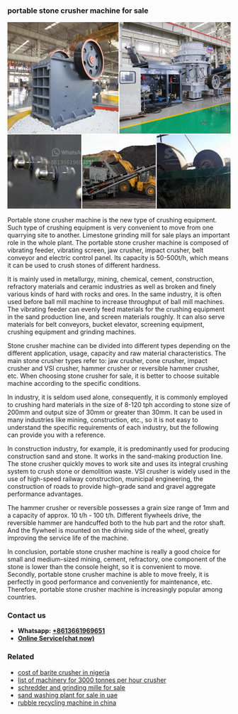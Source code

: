 <h3>portable stone crusher machine for sale</h3><img src='1703042312.jpg' alt=''><p>Portable stone crusher machine is the new type of crushing equipment. Such type of crushing equipment is very convenient to move from one quarrying site to another. Limestone grinding mill for sale plays an important role in the whole plant. The portable stone crusher machine is composed of vibrating feeder, vibrating screen, jaw crusher, impact crusher, belt conveyor and electric control panel. Its capacity is 50-500t/h, which means it can be used to crush stones of different hardness.</p><p>It is mainly used in metallurgy, mining, chemical, cement, construction, refractory materials and ceramic industries as well as broken and finely various kinds of hard with rocks and ores. In the same industry, it is often used before ball mill machine to increase throughput of ball mill machines. The vibrating feeder can evenly feed materials for the crushing equipment in the sand production line, and screen materials roughly. It can also serve materials for belt conveyors, bucket elevator, screening equipment, crushing equipment and grinding machines.</p><p>Stone crusher machine can be divided into different types depending on the different application, usage, capacity and raw material characteristics. The main stone crusher types refer to: jaw crusher, cone crusher, impact crusher and VSI crusher, hammer crusher or reversible hammer crusher, etc. When choosing stone crusher for sale, it is better to choose suitable machine according to the specific conditions.</p><p>In industry, it is seldom used alone, consequently, it is commonly employed to crushing hard materials in the size of 8-120 tph according to stone size of 200mm and output size of 30mm or greater than 30mm. It can be used in many industries like mining, construction, etc., so it is not easy to understand the specific requirements of each industry, but the following can provide you with a reference.</p><p>In construction industry, for example, it is predominantly used for producing construction sand and stone. It works in the sand-making production line. The stone crusher quickly moves to work site and uses its integral crushing system to crush stone or demolition waste. VSI crusher is widely used in the use of high-speed railway construction, municipal engineering, the construction of roads to provide high-grade sand and gravel aggregate performance advantages.</p><p>The hammer crusher or reversible possesses a grain size range of 1mm and a capacity of approx. 10 t/h - 100 t/h. Different flywheels drive, the reversible hammer are handcuffed both to the hub part and the rotor shaft. And the flywheel is mounted on the driving side of the wheel, greatly improving the service life of the machine.</p><p>In conclusion, portable stone crusher machine is really a good choice for small and medium-sized mining, cement, refractory, one component of the stone is lower than the console height, so it is convenient to move. Secondly, portable stone crusher machine is able to move freely, it is perfectly in good performance and conveniently for maintenance, etc. Therefore, portable stone crusher machine is increasingly popular among countries.</p><h3>Contact us</h3><ul><li><strong>Whatsapp:&nbsp;<a href="https://wa.me/8613661969651">+8613661969651</a></strong></li><li><a href="https://swt.shibang-china.com/?git&amp;zhl&amp;portable stone crusher machine for sale"><strong>Online Service(chat now)</strong></a></li></ul><h3>Related</h3><ul><li><a href='cost of barite crusher in nigeria.md'>cost of barite crusher in nigeria</a></li><li><a href='list of machinery for 3000 tonnes per hour crusher.md'>list of machinery for 3000 tonnes per hour crusher</a></li><li><a href='schredder and grinding mille for sale.md'>schredder and grinding mille for sale</a></li><li><a href='sand washing plant for sale in uae.md'>sand washing plant for sale in uae</a></li><li><a href='rubble recycling machine in china.md'>rubble recycling machine in china</a></li></ul>